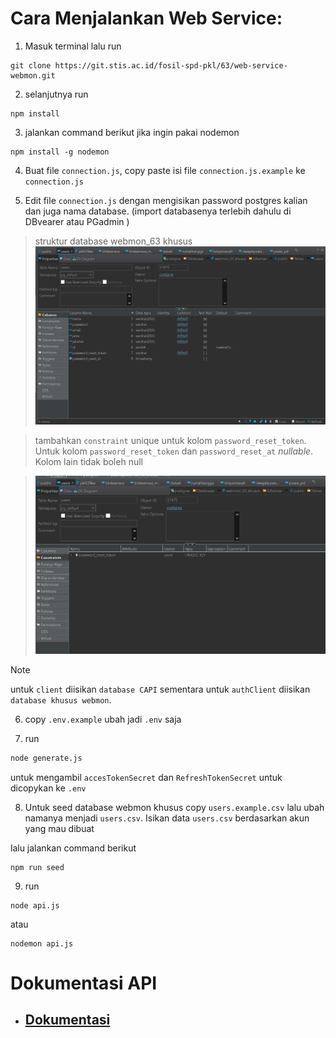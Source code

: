 # Cara Menjalankan Web Service:

1. Masuk terminal lalu run

```
git clone https://git.stis.ac.id/fosil-spd-pkl/63/web-service-webmon.git
```

2. selanjutnya run

```
npm install
```

3. jalankan command berikut jika ingin pakai nodemon

```
npm install -g nodemon
```

4. Buat file `connection.js`, copy paste isi file `connection.js.example` ke `connection.js`

5. Edit file `connection.js` dengan mengisikan password postgres kalian dan juga nama database. (import databasenya terlebih dahulu di DBvearer atau PGadmin )

> struktur database webmon_63 khusus
> ![Struktur database webmon](struktur_database.png)

> tambahkan `constraint` unique untuk kolom `password_reset_token`. Untuk kolom `password_reset_token` dan `password_reset_at` _nullable_. Kolom lain tidak boleh null

> ![Constraint unique](constraint.png)

> [!NOTE]  
> untuk `client` diisikan `database CAPI` sementara untuk `authClient` diisikan `database khusus webmon`.

6. copy `.env.example` ubah jadi `.env` saja

7. run

```sh
node generate.js
```

untuk mengambil `accesTokenSecret` dan `RefreshTokenSecret` untuk dicopykan ke `.env`

8. Untuk seed database webmon khusus
   copy `users.example.csv` lalu ubah namanya menjadi `users.csv`. Isikan data `users.csv` berdasarkan akun yang mau dibuat

lalu jalankan command berikut

```
npm run seed
```

9. run

```
node api.js
```

atau

```
nodemon api.js
```

# Dokumentasi API

- ## [Dokumentasi](https://documenter.getpostman.com/view/27677435/2s9YsQ6p72)
